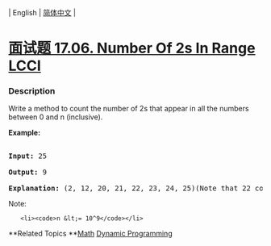 | English | [简体中文](README.md) |

# [面试题 17.06. Number Of 2s In Range LCCI](https://leetcode-cn.com/problems/number-of-2s-in-range-lcci)
 ### Description
<p>Write a method to count the number of 2s that appear in all the numbers between 0&nbsp;and n (inclusive).</p>

<p><strong>Example:</strong></p>

<pre>
<strong>Input: </strong>25
<strong>Output: </strong>9
<strong>Explanation: </strong>(2, 12, 20, 21, 22, 23, 24, 25)(Note that 22 counts for two 2s.)</pre>

<p>Note:</p>

<ul>
	<li><code>n &lt;= 10^9</code></li>
</ul>

**Related Topics	**[Math](https://leetcode-cn.com/tag/math) [Dynamic Programming](https://leetcode-cn.com/tag/dynamic-programming) 